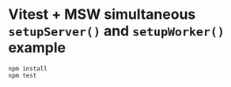 # Vitest + MSW simultaneous `setupServer()` and `setupWorker()` example

```
npm install
npm test
```
